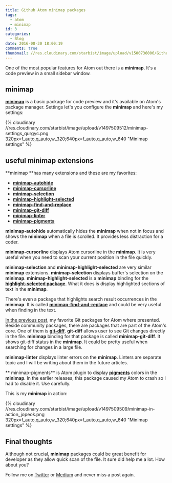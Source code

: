 ```yaml
---
title: Github Atom minimap packages
tags:
  - atom
  - minimap
id: 3
categories:
  - Blog
date: 2016-08-30 18:00:19
comments: true
thumbnail: //res.cloudinary.com/starbist/image/upload/v1500736006/Github_Atom_minimap_packages_asknpo.png
---
```


One of the most popular features for Atom out there is a **minimap**. It's a code preview in a small sidebar window.

<!-- more -->

## minimap

**[minimap](https://atom.io/packages/minimap)** is a basic package for code preview and it's available on Atom's package manager. Settings let's you configure the **minimap** and here's my settings:

{% cloudinary //res.cloudinary.com/starbist/image/upload/v1497509512/minimap-settings_qurgyc.png 320px=f_auto,q_auto,w_320;640px=f_auto,q_auto,w_640 "Minimap settings" %}

## useful minimap extensions

**minimap **has many extensions and these are my favorites:

*   **[minimap-autohide](https://atom.io/packages/minimap-autohide)**
*   **[minimap-cursorline](https://atom.io/packages/minimap-cursorline)**
*   **[minimap-selection](https://atom.io/packages/minimap-selection)**
*   **[minimap-highlight-selected](https://atom.io/packages/minimap-highlight-selected)**
*   **[minimap-find-and-replace](https://atom.io/packages/minimap-find-and-replace)**
*   **[minimap-git-diff](https://atom.io/packages/minimap-git-diff)**
*   **[minimap-linter](https://atom.io/packages/minimap-linter)**
*   **[ minimap-pigments](https://atom.io/packages/minimap-pigments)**

**minimap-autohide** automatically hides the **minimap** when not in focus and shows the **minimap** when a file is scrolled. It provides less distraction for a coder.

**minimap-cursorline** displays Atom cursorline in the **minimap**. It is very useful when you need to scan your current position in the file quickly.

**minimap-selection** and **minimap-highlight-selected** are very similar **minimap** extensions. **minimap-selection** displays buffer's selection on the **minimap**. **minimap-highlight-selected** is a **minimap** binding for the **[highlight-selected package](https://github.com/richrace/highlight-selected)**. What it does is display highlighted sections of text in the **minimap**.

There's even a package that highlights search result occurrences in the **minimap**. It is called **[minimap-find-and-replace](https://atom.io/packages/minimap-find-and-replace)** and could be very useful when finding in the text.

[In the previous post](/en/articles/github-atom-git-packages/), my favorite Git packages for Atom where presented. Beside community packages, there are packages that are part of the Atom's core. One of them is **[git-diff](https://atom.io/packages/git-diff)**. **git-diff** allows user to see Git changes directly in the file. **minimap** binding for that package is called **minimap-git-diff**. It shows git-diff status in the **minimap**. It could be pretty useful when searching for changes in a large file.

**minimap-linter** displays linter errors on the **minimap**. Linters are separate topic and I will be writing about them in the future articles.

** minimap-pigments** is Atom plugin to display **[pigments](https://atom.io/packages/pigments)** colors in the **minimap**. In the earlier releases, this package caused my Atom to crash so I had to disable it. Use carefully.

This is my **minimap** in action:

{% cloudinary //res.cloudinary.com/starbist/image/upload/v1497509509/minimap-in-action_jopeok.png 320px=f_auto,q_auto,w_320;640px=f_auto,q_auto,w_640 "Minimap settings" %}

## Final thoughts

Although not crucial, **minimap** packages could be great benefit for developer as they allow quick scan of the file. It sure did help me a lot. How about you?

Follow me on [Twitter](https://twitter.com/malimirkeccita) or [Medium](https://medium.com/@malimirkeccita) and never miss a post again.
